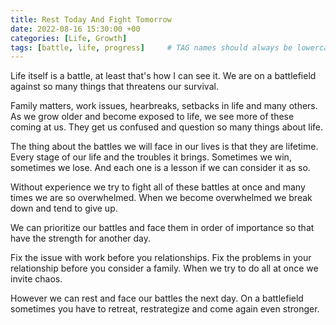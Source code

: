 ```yaml
---
title: Rest Today And Fight Tomorrow 
date: 2022-08-16 15:30:00 +00
categories: [Life, Growth]
tags: [battle, life, progress]     # TAG names should always be lowercase
---
```


Life itself is a battle, at least that's how I can see it. We are on a battlefield against so many things that threatens our survival.

Family matters, work issues, hearbreaks, setbacks in life and many others. As we grow older and become exposed to life, we see more of these coming at us. They get us confused and question so many things about life. 

The thing about the battles we will face in our lives is that they are lifetime. Every stage of our life and the troubles it brings. Sometimes we win, sometimes we lose. And each one is a lesson if we can consider it as so.

Without experience we try to fight all of these battles at once and many times we are so overwhelmed. When we become overwhelmed we break down and tend to give up.

We can prioritize our battles and face them in order of importance so that have the strength for another day. 

Fix the issue with work before you relationships. Fix the problems in your relationship before you consider a family. When we try to do all at once we invite chaos. 

However we can rest and face our battles the next day. On a battlefield sometimes you have to retreat, restrategize and come again even stronger.

